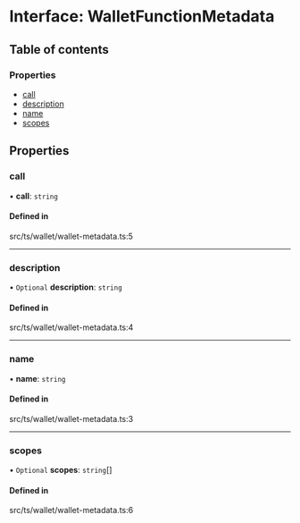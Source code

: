 # Interface: WalletFunctionMetadata

## Table of contents

### Properties

- [call](WalletFunctionMetadata.md#call)
- [description](WalletFunctionMetadata.md#description)
- [name](WalletFunctionMetadata.md#name)
- [scopes](WalletFunctionMetadata.md#scopes)

## Properties

### call

• **call**: `string`

#### Defined in

src/ts/wallet/wallet-metadata.ts:5

___

### description

• `Optional` **description**: `string`

#### Defined in

src/ts/wallet/wallet-metadata.ts:4

___

### name

• **name**: `string`

#### Defined in

src/ts/wallet/wallet-metadata.ts:3

___

### scopes

• `Optional` **scopes**: `string`[]

#### Defined in

src/ts/wallet/wallet-metadata.ts:6
